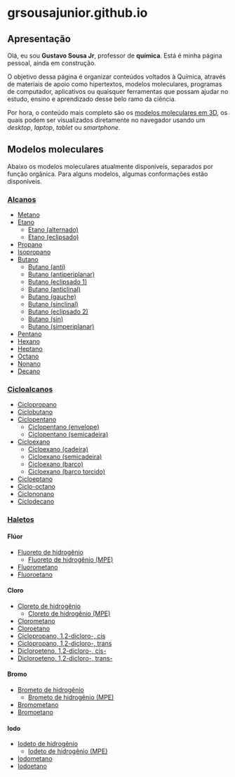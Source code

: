 # grsousajunior.github.io

## Apresentação

Olá, eu sou **Gustavo Sousa Jr**, professor de **química**. Está é minha página pessoal, ainda  em construção.

O objetivo dessa página é organizar conteúdos voltados à Química,
através de materiais de apoio como hipertextos, modelos moleculares,
programas de computador, aplicativos ou quaisquer ferramentas que possam ajudar no estudo,
ensino e aprendizado desse belo ramo da ciência.

Por hora, o conteúdo mais completo são os [modelos moleculares em 3D](https://grsousajunior.github.io/modelos), os quais podem ser visualizados diretamente no navegador usando um *desktop*, *laptop*, *tablet* ou *smartphone*.

## Modelos moleculares

Abaixo os modelos moleculares atualmente disponíveis, separados por função orgânica.
Para alguns modelos, algumas conformações estão disponíveis.

### [Alcanos][alcanos]

- [Metano](https://grsousajunior.github.io/metano)
- [Etano](https://grsousajunior.github.io/etano)
  - [Etano (alternado)](https://grsousajunior.github.io/etano-alternado)
  - [Etano (eclipsado)](https://grsousajunior.github.io/etano-eclipsado)
- [Propano](https://grsousajunior.github.io/propano)
- [Isopropano](https://grsousajunior.github.io/isopropano)
- [Butano](https://grsousajunior.github.io/butano)
  - [Butano (anti)](https://grsousajunior.github.io/butano-anti)
  - [Butano (antiperiplanar)](https://grsousajunior.github.io/butano-antiperiplanar)
  - [Butano (eclipsado 1)](https://grsousajunior.github.io/butano-eclipsado-1)
  - [Butano (anticlinal)](https://grsousajunior.github.io/butano-anticlinal)
  - [Butano (gauche)](https://grsousajunior.github.io/butano-gauche)
  - [Butano (sinclinal)](https://grsousajunior.github.io/butano-sinclinal)
  - [Butano (eclipsado 2)](https://grsousajunior.github.io/butano-eclipsado-2)
  - [Butano (sin)](https://grsousajunior.github.io/butano-sin)
  - [Butano (simperiplanar)](https://grsousajunior.github.io/butano-sinperiplanar)
- [Pentano](https://grsousajunior.github.io/pentano)
- [Hexano](https://grsousajunior.github.io/hexano)
- [Heptano](https://grsousajunior.github.io/heptano)
- [Octano](https://grsousajunior.github.io/octano)
- [Nonano](https://grsousajunior.github.io/nonano)
- [Decano](https://grsousajunior.github.io/decano)

### [Cicloalcanos][cicloalcanos]

- [Ciclopropano](https://grsousajunior.github.io/ciclopropano)
- [Ciclobutano](https://grsousajunior.github.io/ciclobutano)
- [Ciclopentano](https://grsousajunior.github.io/ciclopentano)
  - [Ciclopentano (envelope)](https://grsousajunior.github.io/ciclopentano-envelope)
  - [Ciclopentano (semicadeira)](https://grsousajunior.github.io/ciclopentano-semicadeira)
- [Cicloexano](https://grsousajunior.github.io/cicloexano)
  - [Cicloexano (cadeira)](https://grsousajunior.github.io/cicloexano-cadeira)
  - [Cicloexano (semicadeira)](https://grsousajunior.github.io/cicloexano-semicadeira)
  - [Cicloexano (barco)](https://grsousajunior.github.io/cicloexano-barco)
  - [Cicloexano (barco torcido)](https://grsousajunior.github.io/cicloexano-barco-torcido)
- [Cicloeptano](https://grsousajunior.github.io/cicloeptano)
- [Ciclo-octano](https://grsousajunior.github.io/ciclo-octano)
- [Ciclononano](https://grsousajunior.github.io/ciclononano)
- [Ciclodecano](https://grsousajunior.github.io/ciclodecano)

### [Haletos][haletos]

#### Flúor

- [Fluoreto de hidrogênio](https://grsousajunior.github.io/hf)
  - [Fluoreto de hidrogênio (MPE)](https://grsousajunior.github.io/hf-mpe)
- [Fluorometano](https://grsousajunior.github.io/fluorometano)
- [Fluoroetano](https://grsousajunior.github.io/fluoroetano)

#### Cloro

- [Cloreto de hidrogênio](https://grsousajunior.github.io/hcl)
  - [Cloreto de hidrogênio (MPE)](https://grsousajunior.github.io/hcl-mpe)
- [Clorometano](https://grsousajunior.github.io/clorometano)
- [Cloroetano](https://grsousajunior.github.io/cloroetano)
- [Ciclopropano, 1,2-dicloro-, cis](https://grsousajunior.github.io/cis-1-2-diclorociclopropano)
- [Ciclopropano, 1,2-dicloro-, trans](https://grsousajunior.github.io/trans-1-2-diclorociclopropano)
- [Dicloroeteno, 1,2-dicloro-, cis-](https://grsousajunior.github.io/cis-1-2-dicloroeteno)
- [Dicloroeteno, 1,2-dicloro-, trans-](https://grsousajunior.github.io/trans-1-2-dicloroeteno)

#### Bromo

- [Brometo de hidrogênio](https://grsousajunior.github.io/hbr)
  - [Brometo de hidrogênio (MPE)](https://grsousajunior.github.io/hbr-mpe)
- [Bromometano](https://grsousajunior.github.io/bromometano)
- [Bromoetano](https://grsousajunior.github.io/bromoetano)

#### Iodo

- [Iodeto de hidrogênio](https://grsousajunior.github.io/hi)
  - [Iodeto de hidrogênio (MPE)](https://grsousajunior.github.io/hi-mpe)
- [Iodometano](https://grsousajunior.github.io/iodometano)
- [Iodoetano](https://grsousajunior.github.io/iodoetano)

[inicio]: https://grsousajunior.github.io
[modelos]: https://grsousajunior.github.io/modelos
[alcanos]: https://grsousajunior.github.io/modelos/hidrocarbonetos/alcanos
[cicloalcanos]: https://grsousajunior.github.io/modelos/hidrocarbonetos/cicloalcanos
[haletos]: https://grsousajunior.github.io/modelos/haletos

